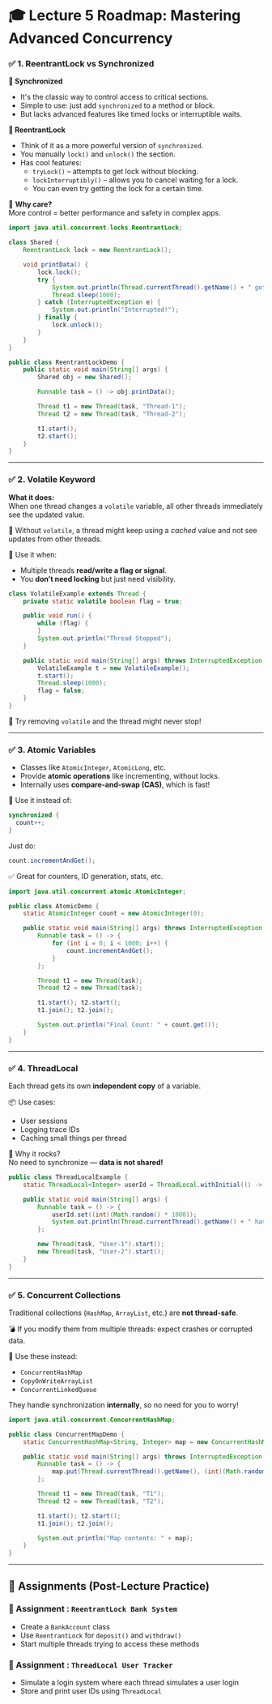 # 🎓 Lecture 5 Roadmap: Mastering Advanced Concurrency


### ✅ 1. **ReentrantLock vs Synchronized**

**🔹 Synchronized**
- It's the classic way to control access to critical sections.
- Simple to use: just add `synchronized` to a method or block.
- But lacks advanced features like timed locks or interruptible waits.

**🔹 ReentrantLock**
- Think of it as a more powerful version of `synchronized`.
- You manually `lock()` and `unlock()` the section.
- Has cool features:
    - `tryLock()` – attempts to get lock without blocking.
    - `lockInterruptibly()` – allows you to cancel waiting for a lock.
    - You can even try getting the lock for a certain time.

🧠 **Why care?**  
More control = better performance and safety in complex apps.

```java
import java.util.concurrent.locks.ReentrantLock;

class Shared {
    ReentrantLock lock = new ReentrantLock();

    void printData() {
        lock.lock();
        try {
            System.out.println(Thread.currentThread().getName() + " got the lock");
            Thread.sleep(1000);
        } catch (InterruptedException e) {
            System.out.println("Interrupted!");
        } finally {
            lock.unlock();
        }
    }
}

public class ReentrantLockDemo {
    public static void main(String[] args) {
        Shared obj = new Shared();

        Runnable task = () -> obj.printData();

        Thread t1 = new Thread(task, "Thread-1");
        Thread t2 = new Thread(task, "Thread-2");

        t1.start();
        t2.start();
    }
}
```

---

### ✅ 2. **Volatile Keyword**

**What it does:**  
When one thread changes a `volatile` variable, all other threads immediately see the updated value.

🧠 Without `volatile`, a thread might keep using a *cached* value and not see updates from other threads.

📌 Use it when:
- Multiple threads **read/write a flag or signal**.
- You **don’t need locking** but just need visibility.

```java
class VolatileExample extends Thread {
    private static volatile boolean flag = true;

    public void run() {
        while (flag) {
        }
        System.out.println("Thread Stopped");
    }

    public static void main(String[] args) throws InterruptedException {
        VolatileExample t = new VolatileExample();
        t.start();
        Thread.sleep(1000);
        flag = false;
    }
}
```

🧪 Try removing `volatile` and the thread might never stop!

---

### ✅ 3. **Atomic Variables**

- Classes like `AtomicInteger`, `AtomicLong`, etc.
- Provide **atomic operations** like incrementing, without locks.
- Internally uses **compare-and-swap (CAS)**, which is fast!

📌 Use it instead of:
```java
synchronized {
  count++;
}
```

Just do:
```java
count.incrementAndGet();
```

✅ Great for counters, ID generation, stats, etc.

```java
import java.util.concurrent.atomic.AtomicInteger;

public class AtomicDemo {
    static AtomicInteger count = new AtomicInteger(0);

    public static void main(String[] args) throws InterruptedException {
        Runnable task = () -> {
            for (int i = 0; i < 1000; i++) {
                count.incrementAndGet();
            }
        };

        Thread t1 = new Thread(task);
        Thread t2 = new Thread(task);

        t1.start(); t2.start();
        t1.join(); t2.join();

        System.out.println("Final Count: " + count.get());
    }
}
```

---

### ✅ 4. **ThreadLocal**

Each thread gets its own **independent copy** of a variable.

📦 Use cases:
- User sessions
- Logging trace IDs
- Caching small things per thread

🧠 Why it rocks?  
No need to synchronize — **data is not shared!**

```java
public class ThreadLocalExample {
    static ThreadLocal<Integer> userId = ThreadLocal.withInitial(() -> 0);

    public static void main(String[] args) {
        Runnable task = () -> {
            userId.set((int)(Math.random() * 1000));
            System.out.println(Thread.currentThread().getName() + " has userId: " + userId.get());
        };

        new Thread(task, "User-1").start();
        new Thread(task, "User-2").start();
    }
}
```

---

### ✅ 5. **Concurrent Collections**

Traditional collections (`HashMap`, `ArrayList`, etc.) are **not thread-safe**.

💣 If you modify them from multiple threads: expect crashes or corrupted data.

🔐 Use these instead:
- `ConcurrentHashMap`
- `CopyOnWriteArrayList`
- `ConcurrentLinkedQueue`

They handle synchronization **internally**, so no need for you to worry!

```java
import java.util.concurrent.ConcurrentHashMap;

public class ConcurrentMapDemo {
    static ConcurrentHashMap<String, Integer> map = new ConcurrentHashMap<>();

    public static void main(String[] args) throws InterruptedException {
        Runnable task = () -> {
            map.put(Thread.currentThread().getName(), (int)(Math.random()*100));
        };

        Thread t1 = new Thread(task, "T1");
        Thread t2 = new Thread(task, "T2");

        t1.start(); t2.start();
        t1.join(); t2.join();

        System.out.println("Map contents: " + map);
    }
}
```


---
## 🎒 Assignments (Post-Lecture Practice)

### 📌 Assignment : `ReentrantLock Bank System`
- Create a `BankAccount` class
- Use `ReentrantLock` for `deposit()` and `withdraw()`
- Start multiple threads trying to access these methods

### 📌 Assignment : `ThreadLocal User Tracker`
- Simulate a login system where each thread simulates a user login
- Store and print user IDs using `ThreadLocal`
